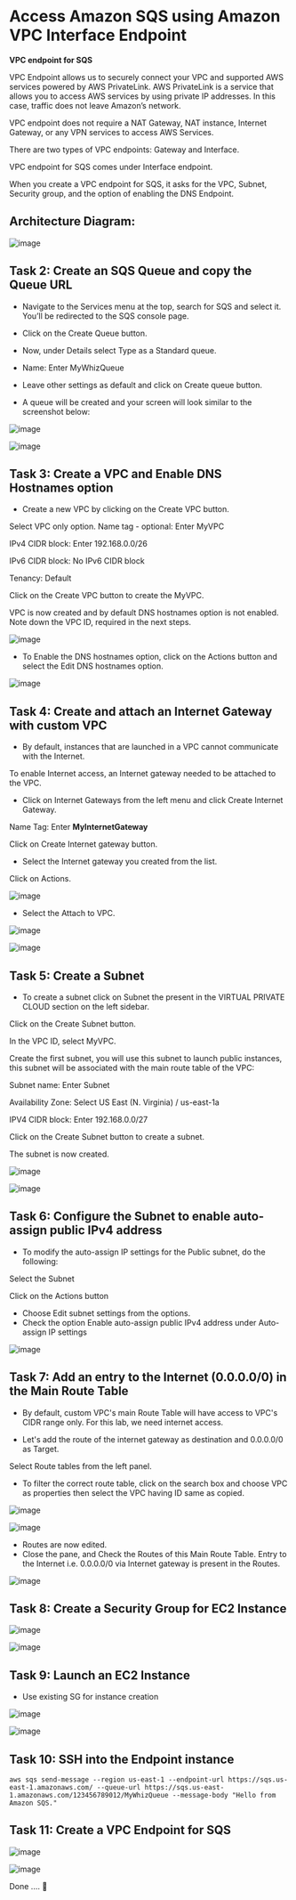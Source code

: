 # Access Amazon SQS using Amazon VPC Interface Endpoint

__VPC endpoint for SQS__

VPC Endpoint allows us to securely connect your VPC and supported AWS services powered by AWS PrivateLink. AWS PrivateLink is a service that allows you to access AWS services by using private IP addresses. In this case, traffic does not leave Amazon’s network.

VPC endpoint does not require a NAT Gateway, NAT instance, Internet Gateway, or any VPN services to access AWS Services.

There are two types of VPC endpoints: Gateway and Interface.

VPC endpoint for SQS comes under Interface endpoint.

When you create a VPC endpoint for SQS, it asks for the VPC, Subnet, Security group, and the option of enabling the DNS Endpoint.


## Architecture Diagram:

![image](https://github.com/Tcarters/Cloud-Security-Journey/assets/71230412/8cd0f689-84ea-4d4a-8fbc-ab725236ee8b)


## Task 2: Create an SQS Queue and copy the Queue URL

- Navigate to the Services menu at the top, search for SQS and select it. You’ll be redirected to the SQS console page.

- Click on the Create Queue button.
- Now, under Details select Type as a Standard queue.
- Name: Enter MyWhizQueue
- Leave other settings as default and click on Create queue button.
- A queue will be created and your screen will look similar to the screenshot below:

![image](https://github.com/Tcarters/Cloud-Security-Journey/assets/71230412/aa75c7b4-77a2-413a-88b5-aa5cbe73f789)

![image](https://github.com/Tcarters/Cloud-Security-Journey/assets/71230412/2a8c3f32-0274-4487-b8f2-81acc434c5c9)


## Task 3: Create a VPC and Enable DNS Hostnames option

- Create a new VPC by clicking on the Create VPC button.

Select VPC only option.
Name tag - optional: Enter MyVPC

IPv4 CIDR block: Enter 192.168.0.0/26

IPv6 CIDR block: No IPv6 CIDR block

Tenancy: Default

Click on the Create VPC button to create the MyVPC.

VPC is now created and by default DNS hostnames option is not enabled. Note down the VPC ID, required in the next steps.

![image](https://github.com/Tcarters/Cloud-Security-Journey/assets/71230412/6786e99b-daa0-4c81-bff2-74d5fea904af)

- To Enable the DNS hostnames option, click on the Actions button and select the Edit DNS hostnames option.

![image](https://github.com/Tcarters/Cloud-Security-Journey/assets/71230412/2cc4f38b-dffb-4703-a962-96b26de42c7a)


## Task 4: Create and attach an Internet Gateway with custom VPC

- By default, instances that are launched in a VPC cannot communicate with the Internet.

To enable Internet access, an Internet gateway needed to be attached to the VPC.

- Click on Internet Gateways from the left menu and click Create Internet Gateway.

Name Tag: Enter __MyInternetGateway__

Click on Create Internet gateway button.

- Select the Internet gateway you created from the list.

Click on Actions.

![image](https://github.com/Tcarters/Cloud-Security-Journey/assets/71230412/9455ea7b-ead1-40d9-8d1f-8c6e2c285476)

- Select the Attach to VPC.

![image](https://github.com/Tcarters/Cloud-Security-Journey/assets/71230412/28c23e97-4234-4ebb-80ba-ae9818d12a8b)

![image](https://github.com/Tcarters/Cloud-Security-Journey/assets/71230412/ed7b5207-46d6-4ac7-a2a4-99ab433f9e00)


## Task 5: Create a Subnet

- To create a subnet click on Subnet the present in the VIRTUAL PRIVATE CLOUD section on the left sidebar.

Click on the Create Subnet button.

In the VPC ID, select MyVPC.

Create the first subnet, you will use this subnet to launch public instances, this subnet will be associated with the main route table of the VPC:

Subnet name: Enter Subnet

Availability Zone: Select US East (N. Virginia) / us-east-1a

IPV4 CIDR block: Enter 192.168.0.0/27

Click on the  Create Subnet button to create a subnet.

The subnet is now created.

![image](https://github.com/Tcarters/Cloud-Security-Journey/assets/71230412/949ea792-730b-4f84-93b2-37a0a493db14)

![image](https://github.com/Tcarters/Cloud-Security-Journey/assets/71230412/8017dec0-893f-4cd6-b6b9-1bdab30e0a56)


## Task 6: Configure the Subnet to enable auto-assign public IPv4 address

- To modify the auto-assign IP settings for the Public subnet, do the following:

Select the Subnet

Click on the Actions button

- Choose Edit subnet settings from the options.
- Check the option Enable auto-assign public IPv4 address under Auto-assign IP settings

![image](https://github.com/Tcarters/Cloud-Security-Journey/assets/71230412/dd3bb58c-68b5-48d5-87be-426e82a60fd4)


## Task 7: Add an entry to the Internet (0.0.0.0/0) in the Main Route Table

- By default, custom VPC's main Route Table will have access to VPC's CIDR range only. For this lab, we need internet access.

- Let's add the route of the internet gateway as destination and 0.0.0.0/0 as Target.

Select Route tables from the left panel.

- To filter the correct route table, click on the search box and choose VPC as properties then select the VPC having ID same as copied.

 ![image](https://github.com/Tcarters/Cloud-Security-Journey/assets/71230412/290526a1-cb56-4c34-9640-2a566dcb4160)

![image](https://github.com/Tcarters/Cloud-Security-Journey/assets/71230412/c51c1ca5-3c7a-421c-9dc5-a61eec75c98c)

- Routes are now edited.
- Close the pane, and Check the Routes of this Main Route Table. Entry to the Internet i.e. 0.0.0.0/0 via Internet gateway is present in the Routes.

![image](https://github.com/Tcarters/Cloud-Security-Journey/assets/71230412/984508b9-44e0-44db-bd28-d20f2c8bd3ff)

## Task 8: Create a Security Group for EC2 Instance


![image](https://github.com/Tcarters/Cloud-Security-Journey/assets/71230412/a27168be-904a-4f3c-a9a4-31527a62fba7)

![image](https://github.com/Tcarters/Cloud-Security-Journey/assets/71230412/75e424b4-4532-43ef-b920-124e8e41130b)


## Task 9: Launch an EC2 Instance

 - Use existing SG for instance creation

![image](https://github.com/Tcarters/Cloud-Security-Journey/assets/71230412/6ec1e83f-e0e2-4071-81bf-a6229e465246)

![image](https://github.com/Tcarters/Cloud-Security-Journey/assets/71230412/0201dbda-a795-4abc-9b17-89a7a057cdc2)


## Task 10: SSH into the Endpoint instance

``
aws sqs send-message --region us-east-1 --endpoint-url https://sqs.us-east-1.amazonaws.com/ --queue-url https://sqs.us-east-1.amazonaws.com/123456789012/MyWhizQueue --message-body "Hello from Amazon SQS."
``

## Task 11: Create a VPC Endpoint for SQS

![image](https://github.com/Tcarters/Cloud-Security-Journey/assets/71230412/68a38620-203b-42f1-ab62-2641783e5a6a)


![image](https://github.com/Tcarters/Cloud-Security-Journey/assets/71230412/d093dfe6-39c7-4465-92e4-d3216991a48e)




Done .... 🎌

